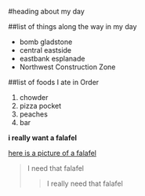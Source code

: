 #heading about my day

##list of things along the way in my day
* bomb gladstone
* central eastside
* eastbank esplanade
* Northwest Construction Zone

##list of foods I ate in Order

1. chowder
2. pizza pocket
3. peaches
4. bar

**i really want a falafel**

[here is a picture of a falafel](https://static01.nyt.com/images/2013/10/23/dining/23JPFLEX2/23JPFLEX2-articleLarge.jpg)

> I need that falafel
>> I really need that falafel
